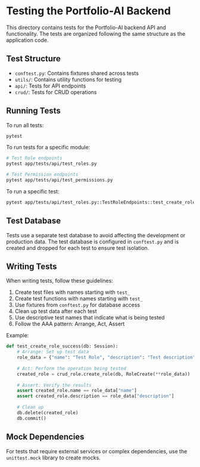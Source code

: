 # Testing the Portfolio-AI Backend

This directory contains tests for the Portfolio-AI backend API and functionality. The tests are organized following the same structure as the application code.

## Test Structure

- `conftest.py`: Contains fixtures shared across tests
- `utils/`: Contains utility functions for testing
- `api/`: Tests for API endpoints
- `crud/`: Tests for CRUD operations

## Running Tests

To run all tests:

```bash
pytest
```

To run tests for a specific module:

```bash
# Test Role endpoints
pytest app/tests/api/test_roles.py

# Test Permission endpoints
pytest app/tests/api/test_permissions.py
```

To run a specific test:

```bash
pytest app/tests/api/test_roles.py::TestRoleEndpoints::test_create_role_success
```

## Test Database

Tests use a separate test database to avoid affecting the development or production data. The test database is configured in `conftest.py` and is created and dropped for each test to ensure test isolation.

## Writing Tests

When writing tests, follow these guidelines:

1. Create test files with names starting with `test_`
2. Create test functions with names starting with `test_`
3. Use fixtures from `conftest.py` for database access
4. Clean up test data after each test
5. Use descriptive test names that indicate what is being tested
6. Follow the AAA pattern: Arrange, Act, Assert

Example:

```python
def test_create_role_success(db: Session):
    # Arrange: Set up test data
    role_data = {"name": "Test Role", "description": "Test description"}
    
    # Act: Perform the operation being tested
    created_role = crud_role.create_role(db, RoleCreate(**role_data))
    
    # Assert: Verify the results
    assert created_role.name == role_data["name"]
    assert created_role.description == role_data["description"]
    
    # Clean up
    db.delete(created_role)
    db.commit()
```

## Mock Dependencies

For tests that require external services or complex dependencies, use the `unittest.mock` library to create mocks. 